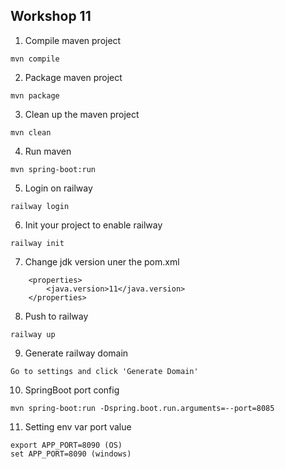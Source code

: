 ## Workshop 11

1. Compile maven project
```
mvn compile
```

2. Package maven project
```
mvn package
```

3. Clean up the maven project
```
mvn clean
```

4. Run maven
```
mvn spring-boot:run
```

5. Login on railway
```
railway login
```

6. Init your project to enable railway
```
railway init
```

7. Change jdk version uner the pom.xml 
```
	<properties>
		<java.version>11</java.version>
	</properties>
```

8. Push to railway
```
railway up
```

9. Generate railway domain
``` 
Go to settings and click 'Generate Domain'
```

10. SpringBoot port config
```
mvn spring-boot:run -Dspring.boot.run.arguments=--port=8085
```

11. Setting env var port value
```
export APP_PORT=8090 (OS)
set APP_PORT=8090 (windows)
```

